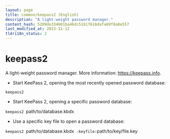 ```yaml
---
layout: page
title: common/keepass2 (English)
description: "A light-weight password manager."
content_hash: 5209de334601ba46dc5161f616dafa69f8a8e557
last_modified_at: 2023-11-12
tldri18n_status: 2
---
```

# keepass2

A light-weight password manager.
More information: <https://keepass.info>.

- Start KeePass 2, opening the most recently opened password database:

`keepass2`

- Start KeePass 2, opening a specific password database:

`keepass2 `<span class="tldr-var badge badge-pill bg-dark-lm bg-white-dm text-white-lm text-dark-dm font-weight-bold">path/to/database.kbdx</span>

- Use a specific key file to open a password database:

`keepass2 `<span class="tldr-var badge badge-pill bg-dark-lm bg-white-dm text-white-lm text-dark-dm font-weight-bold">path/to/database.kbdx</span>` -keyfile:`<span class="tldr-var badge badge-pill bg-dark-lm bg-white-dm text-white-lm text-dark-dm font-weight-bold">path/to/key/file.key</span>
